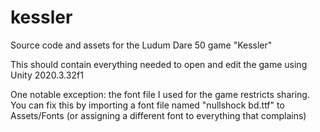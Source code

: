# kessler
Source code and assets for the Ludum Dare 50 game "Kessler"

This should contain everything needed to open and edit the game using Unity 2020.3.32f1

One notable exception: the font file I used for the game restricts sharing. You can fix this by importing a font file named "nullshock bd.ttf" to Assets/Fonts (or assigning a different font to everything that complains)

